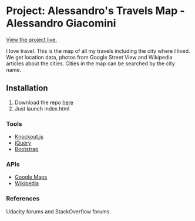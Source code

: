 # Project: Alessandro's Travels Map - Alessandro Giacomini

[View the project live.](https://alessandrogiacomini.github.io/travelsmap/)

I love travel.
This is the map of all my travels including the city where I lived. 
We get location data, photos from Google Street View and Wikipedia articles about the cities. Cities in the map can be searched by the city name.

## Installation

1. Download the repo [here](https://github.com/AlessandroGiacomini/travelsmap.git)
1. Just launch index.html

### Tools

* [Knockout.js](http://knockoutjs.com/)
* [jQuery](http://jquery.com)
* [Bootstrap](http://getbootstrap.com/)

### APIs

* [Google Maps](https://developers.google.com/maps/)
* [Wikipedia](https://www.mediawiki.org/wiki/API:Main_page/it)

### References
Udacity forums and StackOverflow forums.
